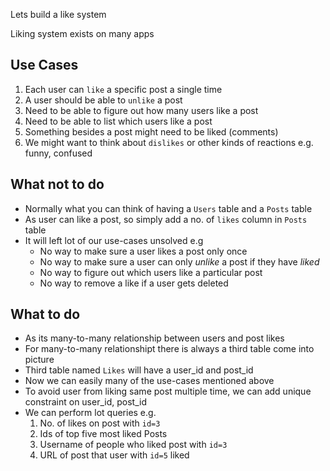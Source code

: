 Lets build a like system

Liking system exists on many apps

## Use Cases

1. Each user can `like` a specific post a single time
2. A user should be able to `unlike` a post
3. Need to be able to figure out how many users like a post
4. Need to be able to list which users like a post
5. Something besides a post might need to be liked (comments)
6. We might want to think about `dislikes` or other kinds of reactions e.g. funny, confused

## What not to do

- Normally what you can think of having a `Users` table and a `Posts` table
- As user can like a post, so simply add a no. of `likes` column in `Posts` table
- It will left lot of our use-cases unsolved e.g
  - No way to make sure a user likes a post only once
  - No way to make sure a user can only _unlike_ a post if they have _liked_
  - No way to figure out which users like a particular post
  - No way to remove a like if a user gets deleted

## What to do

- As its many-to-many relationship between users and post likes
- For many-to-many relationshipt there is always a third table come into picture
- Third table named `Likes` will have a user_id and post_id
- Now we can easily many of the use-cases mentioned above
- To avoid user from liking same post multiple time, we can add unique constraint on user_id, post_id
- We can perform lot queries e.g.
  1. No. of likes on post with `id=3`
  2. Ids of top five most liked Posts
  3. Username of people who liked post with `id=3`
  4. URL of post that user with `id=5` liked
